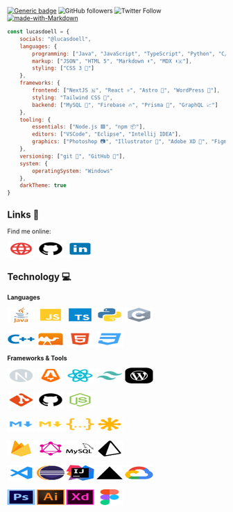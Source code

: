 [![Generic badge](https://img.shields.io/badge/Status-Working%20at%20Appstle-green.svg?style=for-the-badge&labelColor=000)](https://shields.io/)
![GitHub followers](https://img.shields.io/github/followers/lucasdoell?logo=github&style=for-the-badge&labelColor=000)
![Twitter Follow](https://img.shields.io/twitter/follow/lucasdoell?logo=twitter&style=for-the-badge&labelColor=000&color=blue)
[![made-with-Markdown](https://img.shields.io/badge/Made%20with-Markdown-1f425f.svg?style=for-the-badge&labelColor=000)](http://commonmark.org)

```javascript
const lucasdoell = {
    socials: "@lucasdoell",
    languages: {
        programming: ["Java", "JavaScript", "TypeScript", "Python", "C/C++", "OCaml"],
        markup: ["JSON", "HTML 5️", "Markdown ⬇️", "MDX ⬇️🇽"],
        styling: ["CSS 3 💅"]
    },
    frameworks: {
        frontend: ["NextJS 🇳", "React ⚛️", "Astro 🚀", "WordPress 📝"],
        styling: "Tailwind CSS 🍃",
        backend: ["MySQL 🐬", "Firebase 🔥", "Prisma 🔺", "GraphQL 📈"]
    },
    tooling: {
        essentials: ["Node.js 🟩", "npm 📦"],
        editors: ["VSCode", "Eclipse", "Intellij IDEA"],
        graphics: ["Photoshop 📷", "Illustrator 🎨", "Adobe XD 📱", "Figma 🖌"]
    },
    versioning: ["git 🍴", "GitHub 🐙"],
    system: {
        operatingSystem: "Windows"
    },
    darkTheme: true
}
```


## Links 🔗

Find me online:

<a href="http://lucasdoell.me"><img height="36" width="64" src="https://raw.githubusercontent.com/lucasdoell/lucasdoell/main/assets/http.svg"></a>
<a href="https://github.com/lucasdoell"><img height="36" width="64" src="https://raw.githubusercontent.com/lucasdoell/lucasdoell/main/assets/github.svg"></a>
<a href="https://linkedin.com/in/lucasdoell"><img height="36" width="64" src="https://raw.githubusercontent.com/lucasdoell/lucasdoell/main/assets/icons8-linkedin.svg"></a>


## Technology 💻

**Languages**

<div>
<img height="36" width="64" src="https://raw.githubusercontent.com/lucasdoell/lucasdoell/main/assets/java-4-logo.svg">
<img height="36" width="64" src="https://raw.githubusercontent.com/lucasdoell/lucasdoell/main/assets/javascript.svg">
<img height="36" width="64" src="https://raw.githubusercontent.com/lucasdoell/lucasdoell/main/assets/typescript.svg">
<img height="36" width="64" src="https://raw.githubusercontent.com/lucasdoell/lucasdoell/main/assets/python.svg">
<img height="36" width="64" src="https://raw.githubusercontent.com/lucasdoell/lucasdoell/main/assets/c3-svgrepo-com.svg">
</div>
</br>
<div>
<img height="36" width="64" src="https://raw.githubusercontent.com/lucasdoell/lucasdoell/main/assets/cpp.svg">
<img height="36" width="64" src="https://raw.githubusercontent.com/lucasdoell/lucasdoell/main/assets/ocaml-svgrepo-com.svg">
<img height="36" width="64" src="https://raw.githubusercontent.com/lucasdoell/lucasdoell/main/assets/html.svg">
<img height="36" width="64" src="https://raw.githubusercontent.com/lucasdoell/lucasdoell/main/assets/css.svg">
</div>


**Frameworks & Tools**

<div>
<img height="36" width="64" src="https://raw.githubusercontent.com/lucasdoell/lucasdoell/main/assets/next.svg">
<img height="36" width="64" src="https://raw.githubusercontent.com/lucasdoell/lucasdoell/main/assets/astro.svg">
<img height="36" width="64" src="https://raw.githubusercontent.com/lucasdoell/lucasdoell/main/assets/react.svg">
<img height="36" width="64" src="https://raw.githubusercontent.com/lucasdoell/lucasdoell/main/assets/tailwindcss.svg">
<img height="36" width="64" src="https://raw.githubusercontent.com/lucasdoell/lucasdoell/main/assets/wordpress-svgrepo-com.svg">
</div>
</br>
<div>
<img height="36" width="64" src="https://raw.githubusercontent.com/lucasdoell/lucasdoell/main/assets/git.svg">
<img height="36" width="64" src="https://raw.githubusercontent.com/lucasdoell/lucasdoell/main/assets/github.svg">
<img height="36" width="64" src="https://raw.githubusercontent.com/lucasdoell/lucasdoell/main/assets/nodejs.svg">
</div>
</br>
<div>
<img height="36" width="64" src="https://raw.githubusercontent.com/lucasdoell/lucasdoell/main/assets/markdown.svg">
<img height="36" width="64" src="https://raw.githubusercontent.com/lucasdoell/lucasdoell/main/assets/mdx.svg">
<img height="36" width="64" src="https://raw.githubusercontent.com/lucasdoell/lucasdoell/main/assets/json.svg">
<img height="36" width="64" src="https://raw.githubusercontent.com/lucasdoell/lucasdoell/main/assets/svg.svg">
</div>
</br>
<div>
<img height="36" width="64" src="https://raw.githubusercontent.com/lucasdoell/lucasdoell/main/assets/firebase-svgrepo-com.svg">
<img height="36" width="64" src="https://raw.githubusercontent.com/lucasdoell/lucasdoell/main/assets/graphql-svgrepo-com.svg">
<img height="36" width="64" src="https://raw.githubusercontent.com/lucasdoell/lucasdoell/main/assets/mysql-svgrepo-com.svg">
<img height="36" width="64" src="https://raw.githubusercontent.com/lucasdoell/lucasdoell/main/assets/prisma-svgrepo-com.svg">
</div>
</br>
<div>
<img height="36" width="64" src="https://raw.githubusercontent.com/lucasdoell/lucasdoell/main/assets/vscode.svg">
<img height="36" width="64" src="https://raw.githubusercontent.com/lucasdoell/lucasdoell/main/assets/eclipse-icon-svgrepo-com.svg">
<img height="36" width="64" src="https://raw.githubusercontent.com/lucasdoell/lucasdoell/main/assets/intellij-idea-svgrepo-com.svg">
<img height="36" width="64" src="https://raw.githubusercontent.com/lucasdoell/lucasdoell/main/assets/logo-vercel-svgrepo-com.svg">
<img height="36" width="64" src="https://raw.githubusercontent.com/lucasdoell/lucasdoell/main/assets/google-cloud-svgrepo-com.svg">
</div>
</br>
<div>
<img height="36" width="64" src="https://raw.githubusercontent.com/lucasdoell/lucasdoell/main/assets/adobe-photoshop-cs6-logo-svgrepo-com.svg">
<img height="36" width="64" src="https://raw.githubusercontent.com/lucasdoell/lucasdoell/main/assets/adobe-illustrator-cc-logo-svgrepo-com.svg">
<img height="36" width="64" src="https://raw.githubusercontent.com/lucasdoell/lucasdoell/main/assets/adobe-xd-logo-svgrepo-com.svg">
<img height="36" width="64" src="https://raw.githubusercontent.com/lucasdoell/lucasdoell/main/assets/figma-svgrepo-com.svg">
</div>
</br>
